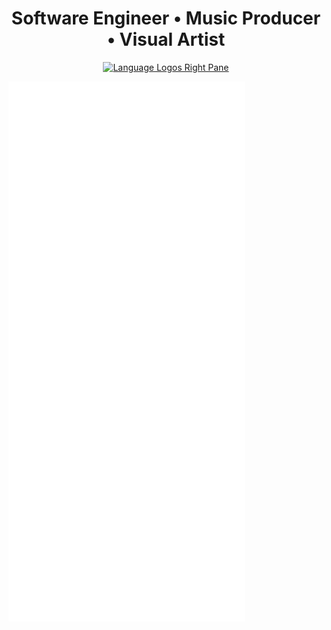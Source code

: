 <h1 align="center">Software Engineer • Music Producer • Visual Artist</h1>

<p align="center">
  <a href="https://skillicons.dev">
    <img alt="Language Logos Right Pane" src="https://skillicons.dev/icons?i=python,cpp,go,rust,neovim,vscode,ai,ps,pr" size/>
  </a>
</p>

<p align="left">
  <img alt="Metrics Left Pane" width="75%" src="/metrics-left-pane.svg">
</p>

